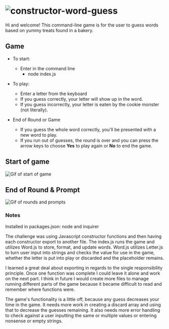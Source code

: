 # ![constructor-word-guess](https://alejosjen.github.io/constructor-word-guess/)

Hi and welcome! This command-line game is for the user to guess words based on yummy treats found in a bakery.

## Game
- To start:
  - Enter in the command line 
    - node index.js

- To play:
  - Enter a letter from the keyboard
  - If you guess correctly, your letter will show up in the word.
  - If you guess incorrectly, your letter is eaten by the cookie monster (not literally).

- End of Round or Game
  - If you guess the whole word correctly, you'll be presented with a new word to play.
  - If you run out of guesses, the round is over and you can press the arrow keys to choose **Yes** to play again or **No** to end the game.

## Start of game
![Gif of start of game](https://thumbs.gfycat.com/RawSlipperyCurlew-small.gif)

## End of Round & Prompt
![Gif of rounds and prompts](https://thumbs.gfycat.com/ForsakenUnacceptableAstrangiacoral-small.gif)
### Notes
Installed in packages.json: node and inquirer

The challenge was using Javascript constructor functions and then having each constructor export to another file. The index.js runs the game and utilizes Word.js to store, format, and update words. Word.js utilizes Letter.js to turn user input into strings and checks the value for use in the game, whether the letter is put into play or discarded and the placeholder remains. 

I learned a great deal about exporting in regards to the single responsibility principle. Once one function was complete I could leave it alone and work on the next part. I think in future I would create more files to manage running different parts of the game because it became difficult to read and remember where functions were.

The game's functionality is a little off, because any guess decreases your time in the game. It needs more work in creating a discard array and using that to decrease the guesses remaining. It also needs more error handling to check against a user inputting the same or multiple values or entering nonsense or empty strings.
